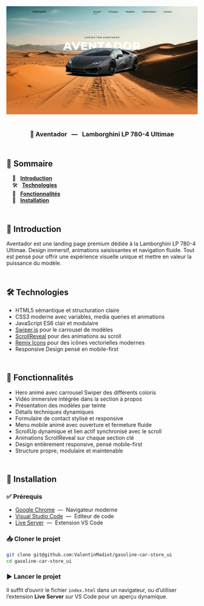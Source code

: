 <div align="center">  
    <a href="https://gasoline-car-store-vm.netlify.app/" target="_blank">  
      <img src=".docs/preview.png" alt="Aperçu du projet">  
    </a>
    </br>  
    </br>  
  <h3 align="center">🚀 Aventador &nbsp; — &nbsp; Lamborghini LP 780-4 Ultimae</h3>  
</div>

## <br /> 📌 Sommaire

&nbsp;&nbsp;&nbsp; 🎨 &nbsp; [**Introduction**](#introduction)<br />
&nbsp;&nbsp;&nbsp; 🛠️ &nbsp; [**Technologies**](#technologies)<br />
&nbsp;&nbsp;&nbsp; 🎯 &nbsp; [**Fonctionnalités**](#fonctionnalités)<br />
&nbsp;&nbsp;&nbsp; 🚀 &nbsp; [**Installation**](#installation)<br />

## <br /> <a name="introduction">🎨 Introduction</a>

Aventador est une landing page premium dédiée à la Lamborghini LP 780-4 Ultimae. Design immersif, animations saisissantes et navigation fluide. Tout est pensé pour offrir une expérience visuelle unique et mettre en valeur la puissance du modèle.

## <br /> <a name="technologies">🛠️ Technologies</a>

- HTML5 sémantique et structuration claire
- CSS3 moderne avec variables, media queries et animations
- JavaScript ES6 clair et modulaire
- [Swiper.js](https://swiperjs.com/) pour le carrousel de modèles
- [ScrollReveal](https://scrollrevealjs.org/) pour des animations au scroll
- [Remix Icons](https://remixicon.com/) pour des icônes vectorielles modernes
- Responsive Design pensé en mobile-first

## <br /> <a name="fonctionnalités">🎯 Fonctionnalités</a>

- Hero animé avec carrousel Swiper des différents coloris
- Vidéo immersive intégrée dans la section à propos
- Présentation des modèles par teinte
- Détails techniques dynamiques
- Formulaire de contact stylisé et responsive
- Menu mobile animé avec ouverture et fermeture fluide
- ScrollUp dynamique et lien actif synchronisé avec le scroll
- Animations ScrollReveal sur chaque section clé
- Design entièrement responsive, pensé mobile-first
- Structure propre, modulaire et maintenable

## <br /> <a name="installation">🚀 Installation</a>

### ✅ Prérequis

- [Google Chrome](https://www.google.com/) &nbsp;—&nbsp; Navigateur moderne
- [Visual Studio Code](https://code.visualstudio.com/) &nbsp;—&nbsp; Éditeur de code
- [Live Server](https://marketplace.visualstudio.com/items?itemName=ritwickdey.LiveServer) &nbsp;—&nbsp; Extension VS Code

### 📥 Cloner le projet

```bash
git clone git@github.com:ValentinMadiot/gasoline-car-store_ui
cd gasoline-car-store_ui
```

### ▶️ Lancer le projet

Il suffit d’ouvrir le fichier `index.html` dans un navigateur, ou d’utiliser l’extension **Live Server** sur VS Code pour un aperçu dynamique.
